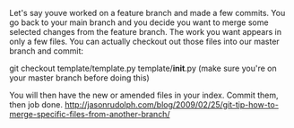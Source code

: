 Let's say youve worked on a feature branch and made a few commits. You go back to your main
branch and you decide you want to merge some selected changes from the feature branch. The work
you want appears in only a few files. You can actually checkout out those files into our master
branch and commit:

git checkout template/template.py template/__init__.py (make sure you're on your master branch
before doing this)

You will then have the new or amended files in your index. Commit them, then job done.
http://jasonrudolph.com/blog/2009/02/25/git-tip-how-to-merge-specific-files-from-another-branch/
